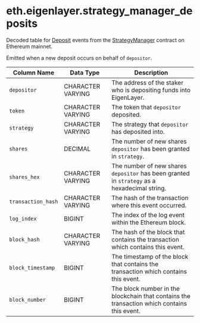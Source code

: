 # eth.eigenlayer.strategy_manager_deposits

Decoded table for [Deposit](https://github.com/Layr-Labs/eigenlayer-contracts/blob/e80a45c5595dd7d2e31e06c021bad2ca7db0abc7/src/contracts/core/StrategyManager.sol#L51) events from the [StrategyManager](https://etherscan.io/address/0x858646372cc42e1a627fce94aa7a7033e7cf075a) contract on Ethereum mainnet.

Emitted when a new deposit occurs on behalf of `depositor`.

| Column Name        | Data Type         | Description                                                                                  |
| ------------------ | ----------------- | -------------------------------------------------------------------------------------------- |
| `depositor`        | CHARACTER VARYING | The address of the staker who is depositing funds into EigenLayer.                           |
| `token`            | CHARACTER VARYING | The token that `depositor` deposited.                                                        |
| `strategy`         | CHARACTER VARYING | The strategy that `depositor` has deposited into.                                            |
| `shares`           | DECIMAL           | The number of new shares `depositor` has been granted in `strategy`.                         |
| `shares_hex`       | CHARACTER VARYING | The number of new shares `depositor` has been granted in `strategy` as a hexadecimal string. |
| `transaction_hash` | CHARACTER VARYING | The hash of the transaction where this event occurred.                                       |
| `log_index`        | BIGINT            | The index of the log event within the Ethereum block.                                        |
| `block_hash`       | CHARACTER VARYING | The hash of the block that contains the transaction which contains this event.               |
| `block_timestamp`  | BIGINT            | The timestamp of the block that contains the transaction which contains this event.          |
| `block_number`     | BIGINT            | The block number in the blockchain that contains the transaction which contains this event.  |
